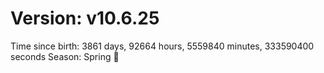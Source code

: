 # Version: v10.6.25
Time since birth: 3861 days, 92664 hours, 5559840 minutes, 333590400 seconds
Season: Spring 🌸
